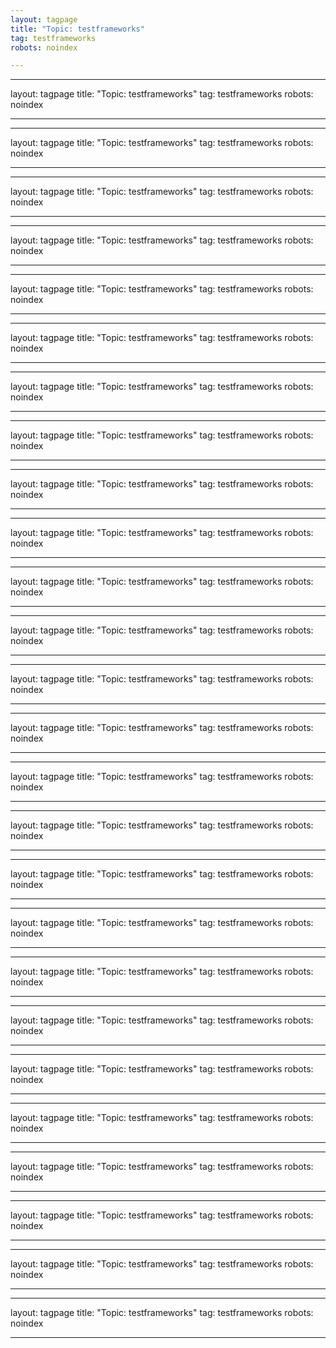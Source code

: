 ```yaml
---
layout: tagpage
title: "Topic: testframeworks"
tag: testframeworks
robots: noindex

---
```

---
layout: tagpage
title: "Topic: testframeworks"
tag: testframeworks
robots: noindex

---
---
layout: tagpage
title: "Topic: testframeworks"
tag: testframeworks
robots: noindex

---
---
layout: tagpage
title: "Topic: testframeworks"
tag: testframeworks
robots: noindex

---
---
layout: tagpage
title: "Topic: testframeworks"
tag: testframeworks
robots: noindex

---
---
layout: tagpage
title: "Topic: testframeworks"
tag: testframeworks
robots: noindex

---
---
layout: tagpage
title: "Topic: testframeworks"
tag: testframeworks
robots: noindex

---
---
layout: tagpage
title: "Topic: testframeworks"
tag: testframeworks
robots: noindex

---
---
layout: tagpage
title: "Topic: testframeworks"
tag: testframeworks
robots: noindex

---
---
layout: tagpage
title: "Topic: testframeworks"
tag: testframeworks
robots: noindex

---
---
layout: tagpage
title: "Topic: testframeworks"
tag: testframeworks
robots: noindex

---
---
layout: tagpage
title: "Topic: testframeworks"
tag: testframeworks
robots: noindex

---
---
layout: tagpage
title: "Topic: testframeworks"
tag: testframeworks
robots: noindex

---
---
layout: tagpage
title: "Topic: testframeworks"
tag: testframeworks
robots: noindex

---
---
layout: tagpage
title: "Topic: testframeworks"
tag: testframeworks
robots: noindex

---
---
layout: tagpage
title: "Topic: testframeworks"
tag: testframeworks
robots: noindex

---
---
layout: tagpage
title: "Topic: testframeworks"
tag: testframeworks
robots: noindex

---
---
layout: tagpage
title: "Topic: testframeworks"
tag: testframeworks
robots: noindex

---
---
layout: tagpage
title: "Topic: testframeworks"
tag: testframeworks
robots: noindex

---
---
layout: tagpage
title: "Topic: testframeworks"
tag: testframeworks
robots: noindex

---
---
layout: tagpage
title: "Topic: testframeworks"
tag: testframeworks
robots: noindex

---
---
layout: tagpage
title: "Topic: testframeworks"
tag: testframeworks
robots: noindex

---
---
layout: tagpage
title: "Topic: testframeworks"
tag: testframeworks
robots: noindex

---
---
layout: tagpage
title: "Topic: testframeworks"
tag: testframeworks
robots: noindex

---
---
layout: tagpage
title: "Topic: testframeworks"
tag: testframeworks
robots: noindex

---
---
layout: tagpage
title: "Topic: testframeworks"
tag: testframeworks
robots: noindex

---
---
layout: tagpage
title: "Topic: testframeworks"
tag: testframeworks
robots: noindex

---
